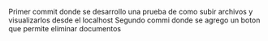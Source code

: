Primer commit donde se desarrollo una prueba de como subir archivos y visualizarlos desde el localhost
Segundo commi donde se agrego un boton que permite eliminar documentos 